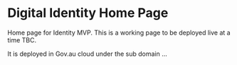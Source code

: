 
# Digital Identity Home Page

Home page for Identity MVP. This is a working page to be deployed live at a time TBC.  

It is deployed in Gov.au cloud under the sub domain ...
